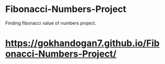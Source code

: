 # Fibonacci-Numbers-Project
Finding fibonacci value of numbers project. 
# https://gokhandogan7.github.io/Fibonacci-Numbers-Project/

